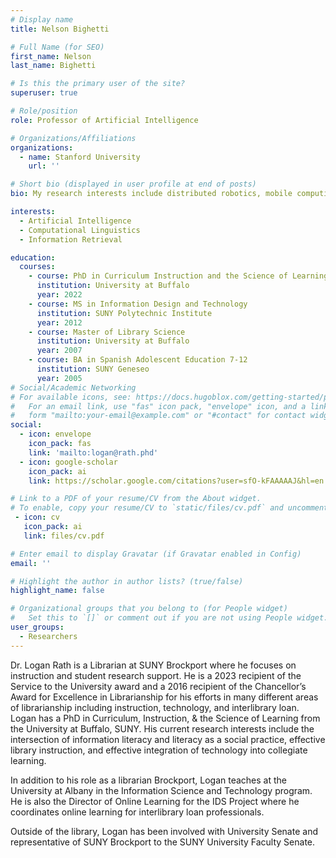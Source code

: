 ```yaml
---
# Display name
title: Nelson Bighetti

# Full Name (for SEO)
first_name: Nelson
last_name: Bighetti

# Is this the primary user of the site?
superuser: true

# Role/position
role: Professor of Artificial Intelligence

# Organizations/Affiliations
organizations:
  - name: Stanford University
    url: ''

# Short bio (displayed in user profile at end of posts)
bio: My research interests include distributed robotics, mobile computing and programmable matter.

interests:
  - Artificial Intelligence
  - Computational Linguistics
  - Information Retrieval

education:
  courses:
    - course: PhD in Curriculum Instruction and the Science of Learning
      institution: University at Buffalo
      year: 2022
    - course: MS in Information Design and Technology
      institution: SUNY Polytechnic Institute
      year: 2012
    - course: Master of Library Science
      institution: University at Buffalo
      year: 2007
    - course: BA in Spanish Adolescent Education 7-12
      institution: SUNY Geneseo
      year: 2005
# Social/Academic Networking
# For available icons, see: https://docs.hugoblox.com/getting-started/page-builder/#icons
#   For an email link, use "fas" icon pack, "envelope" icon, and a link in the
#   form "mailto:your-email@example.com" or "#contact" for contact widget.
social:
  - icon: envelope
    icon_pack: fas
    link: 'mailto:logan@rath.phd'
  - icon: google-scholar
    icon_pack: ai
    link: https://scholar.google.com/citations?user=sfO-kFAAAAAJ&hl=en

# Link to a PDF of your resume/CV from the About widget.
# To enable, copy your resume/CV to `static/files/cv.pdf` and uncomment the lines below.
 - icon: cv
   icon_pack: ai
   link: files/cv.pdf

# Enter email to display Gravatar (if Gravatar enabled in Config)
email: ''

# Highlight the author in author lists? (true/false)
highlight_name: false

# Organizational groups that you belong to (for People widget)
#   Set this to `[]` or comment out if you are not using People widget.
user_groups:
  - Researchers
---
```


Dr. Logan Rath is a Librarian at SUNY Brockport where he focuses on instruction and student research support. He is a 2023 recipient of the Service to the University award and a 2016 recipient of the Chancellor’s Award for Excellence in Librarianship for his efforts in many different areas of librarianship including instruction, technology, and interlibrary loan. Logan has a PhD in Curriculum, Instruction, & the Science of Learning from the University at Buffalo, SUNY. His current research interests include the intersection of information literacy and literacy as a social practice, effective library instruction, and effective integration of technology into collegiate learning.

In addition to his role as a librarian Brockport, Logan teaches at the University at Albany in the Information Science and Technology program. He is also the Director of Online Learning for the IDS Project where he coordinates online learning for interlibrary loan professionals.

Outside of the library, Logan has been involved with University Senate and representative of SUNY Brockport to the SUNY University Faculty Senate.